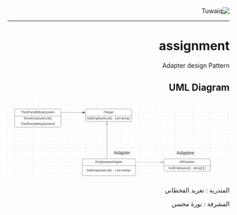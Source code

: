 <div dir="rtl" align="right" >
  
  
![Tuwaiq](https://i.ibb.co/SV2BSn5/tuwaiq.png)
  
  
----
# assignment

Adapter design Pattern

## UML Diagram

<img src ="adapter_designPattern/UML.png" />

المتدربة : تغريد القحطاني 

المشرفة : نورة محسن 
  
</div>